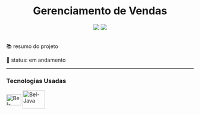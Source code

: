 <h1 align = "center"> Gerenciamento de Vendas </h1>

<div align = "center">
     <a href="[https://instagram.com/rafaballerini](https://www.instagram.com/httpscorreia/)" target="_blank"><img src="https://img.shields.io/badge/-Instagram-%23E4405F?style=for-the-badge&logo=instagram&logoColor=white" target="_blank"></a>
   <a href="https://www.linkedin.com/in/izabel-correia-934087211/" target="_blank"><img src="https://img.shields.io/badge/-LinkedIn-%230077B5?style=for-the-badge&logo=linkedin&logoColor=white" target="_blank"></a> 
</div>
<br>

<p> 📚 resumo do projeto</p>

<div>

<p>👤 status: em andamento </p>

<hr>
<h3> Tecnologias Usadas </h3>
<img align="center" alt="Bel-Java" height="30" width="40" src="https://cdn.jsdelivr.net/gh/devicons/devicon/icons/java/java-original.svg">
<img align="center" alt="Bel-Java" height="50" width="60" src="https://cdn.jsdelivr.net/gh/devicons/devicon/icons/mysql/mysql-plain-wordmark.svg">
          

</div>








